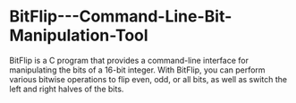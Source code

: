 # BitFlip---Command-Line-Bit-Manipulation-Tool
BitFlip is a C program that provides a command-line interface for manipulating the bits of a 16-bit integer. With BitFlip, you can perform various bitwise operations to flip even, odd, or all bits, as well as switch the left and right halves of the bits. 

